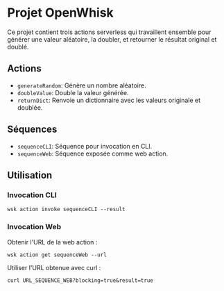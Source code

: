# Projet OpenWhisk

Ce projet contient trois actions serverless qui travaillent ensemble pour générer une valeur aléatoire, la doubler, et retourner le résultat original et doublé.

## Actions
- `generateRandom`: Génère un nombre aléatoire.
- `doubleValue`: Double la valeur générée.
- `returnDict`: Renvoie un dictionnaire avec les valeurs originale et doublée.

## Séquences
- `sequenceCLI`: Séquence pour invocation en CLI.
- `sequenceWeb`: Séquence exposée comme web action.

## Utilisation

### Invocation CLI
```
wsk action invoke sequenceCLI --result
```

### Invocation Web
Obtenir l'URL de la web action :
```
wsk action get sequenceWeb --url
```

Utiliser l'URL obtenue avec curl :
```
curl URL_SEQUENCE_WEB?blocking=true&result=true
```
